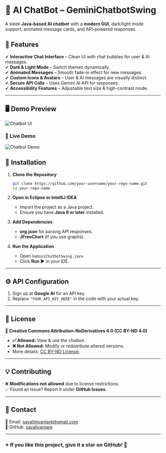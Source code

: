 
# **🤖 AI ChatBot – GeminiChatbotSwing**  
A sleek **Java-based AI chatbot** with a **modern GUI**, dark/light mode support, animated message cards, and API-powered responses.  

## **🚀 Features**  
✔ **Interactive Chat Interface** – Clean UI with chat bubbles for user & AI messages.  
✔ **Dark & Light Mode** – Switch themes dynamically.  
✔ **Animated Messages** – Smooth fade-in effect for new messages.  
✔ **Custom Icons & Avatars** – User & AI messages are visually distinct.  
✔ **Secure API Calls** – Uses Gemini AI API for responses.  
✔ **Accessibility Features** – Adjustable text size & high-contrast mode.  

---

## **🖥️ Demo Preview**  
![Chatbot UI](https://drive.google.com/file/d/1ABBUm43GwKxWbuftjj-ms8PLj2eVpimW/view?usp=drive_link)

### 🎥 Live Demo
![Chatbot Demo](chatbot-demo.gif)

## **📌 Installation**  
1. **Clone the Repository**  
   ```sh
   git clone https://github.com/your-username/your-repo-name.git
   cd your-repo-name
   ```
2. **Open in Eclipse or IntelliJ IDEA**  
   - Import the project as a Java project.  
   - Ensure you have **Java 8 or later** installed.  

3. **Add Dependencies**  
   - **org.json** for parsing API responses.  
   - **JFreeChart** (if you use graphs).  

4. **Run the Application**  
   - Open `GeminiChatbotSwing.java`.  
   - Click **Run** ▶ in your IDE.  

---

## **⚙️ API Configuration**  
1. Sign up at **Google AI** for an API key.  
2. Replace `"YOUR_API_KEY_HERE"` in the code with your actual key.  

---

## **📝 License**  
📜 **Creative Commons Attribution-NoDerivatives 4.0 (CC BY-ND 4.0)**  
- **✅ Allowed:** View & use the chatbot.  
- **❌ Not Allowed:** Modify or redistribute altered versions.  
- More details: [CC BY-ND License](https://creativecommons.org/licenses/by-nd/4.0/).  

---

## **💡 Contributing**  
❌ **Modifications not allowed** due to license restrictions.  
✅ Found an issue? Report it under **GitHub Issues**.  

---

## **📩 Contact**  
📧 Email: sayalimvanjare@gmail.com  
🔗 GitHub: [sayalivanjare](https://github.com/sayalivanjare)  

---

### **⭐ If you like this project, give it a star on GitHub!** 🌟  
